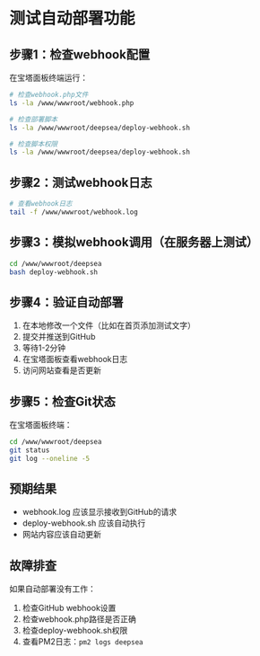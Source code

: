 # 测试自动部署功能

## 步骤1：检查webhook配置

在宝塔面板终端运行：

```bash
# 检查webhook.php文件
ls -la /www/wwwroot/webhook.php

# 检查部署脚本
ls -la /www/wwwroot/deepsea/deploy-webhook.sh

# 检查脚本权限
ls -la /www/wwwroot/deepsea/deploy-webhook.sh
```

## 步骤2：测试webhook日志

```bash
# 查看webhook日志
tail -f /www/wwwroot/webhook.log
```

## 步骤3：模拟webhook调用（在服务器上测试）

```bash
cd /www/wwwroot/deepsea
bash deploy-webhook.sh
```

## 步骤4：验证自动部署

1. 在本地修改一个文件（比如在首页添加测试文字）
2. 提交并推送到GitHub
3. 等待1-2分钟
4. 在宝塔面板查看webhook日志
5. 访问网站查看是否更新

## 步骤5：检查Git状态

在宝塔面板终端：

```bash
cd /www/wwwroot/deepsea
git status
git log --oneline -5
```

## 预期结果

- webhook.log 应该显示接收到GitHub的请求
- deploy-webhook.sh 应该自动执行
- 网站内容应该自动更新

## 故障排查

如果自动部署没有工作：

1. 检查GitHub webhook设置
2. 检查webhook.php路径是否正确
3. 检查deploy-webhook.sh权限
4. 查看PM2日志：`pm2 logs deepsea`